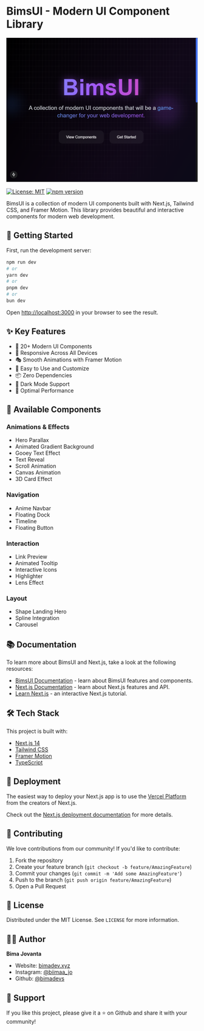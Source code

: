 # BimsUI - Modern UI Component Library

<p align="center">
  <img src="public/og-image.png" alt="BimsUI Logo" />
</p>

[![License: MIT](https://img.shields.io/badge/License-MIT-yellow.svg)](https://opensource.org/licenses/MIT)
[![npm version](https://badge.fury.io/js/bimsui.svg)](https://badge.fury.io/js/bimsui)

BimsUI is a collection of modern UI components built with Next.js, Tailwind CSS, and Framer Motion. This library provides beautiful and interactive components for modern web development.

## 🚀 Getting Started

First, run the development server:

```bash
npm run dev
# or
yarn dev
# or
pnpm dev
# or
bun dev
```

Open [http://localhost:3000](http://localhost:3000) in your browser to see the result.

## ✨ Key Features

- 🎨 20+ Modern UI Components
- 📱 Responsive Across All Devices
- 🎭 Smooth Animations with Framer Motion
- 🎯 Easy to Use and Customize
- 📦 Zero Dependencies
- 🌙 Dark Mode Support
- 🚀 Optimal Performance

## 🎯 Available Components

### Animations & Effects
- Hero Parallax
- Animated Gradient Background
- Gooey Text Effect
- Text Reveal
- Scroll Animation
- Canvas Animation
- 3D Card Effect

### Navigation
- Anime Navbar
- Floating Dock
- Timeline
- Floating Button

### Interaction
- Link Preview
- Animated Tooltip
- Interactive Icons
- Highlighter
- Lens Effect

### Layout
- Shape Landing Hero
- Spline Integration
- Carousel

## 📚 Documentation

To learn more about BimsUI and Next.js, take a look at the following resources:
- [BimsUI Documentation](https://ui.bimadev.xyz) - learn about BimsUI features and components.
- [Next.js Documentation](https://nextjs.org/docs) - learn about Next.js features and API.
- [Learn Next.js](https://nextjs.org/learn) - an interactive Next.js tutorial.

## 🛠 Tech Stack

This project is built with:
- [Next.js 14](https://nextjs.org/)
- [Tailwind CSS](https://tailwindcss.com/)
- [Framer Motion](https://www.framer.com/motion/)
- [TypeScript](https://www.typescriptlang.org/)

## 🚀 Deployment

The easiest way to deploy your Next.js app is to use the [Vercel Platform](https://vercel.com/new?utm_medium=default-template&filter=next.js&utm_source=create-next-app&utm_campaign=create-next-app-readme) from the creators of Next.js.

Check out the [Next.js deployment documentation](https://nextjs.org/docs/app/building-your-application/deploying) for more details.

## 🤝 Contributing

We love contributions from our community! If you'd like to contribute:

1. Fork the repository
2. Create your feature branch (`git checkout -b feature/AmazingFeature`)
3. Commit your changes (`git commit -m 'Add some AmazingFeature'`)
4. Push to the branch (`git push origin feature/AmazingFeature`)
5. Open a Pull Request

## 📝 License

Distributed under the MIT License. See `LICENSE` for more information.

## 👨‍💻 Author

**Bima Jovanta**
- Website: [bimadev.xyz](https://bimadev.xyz)
- Instagram: [@biimaa_jo](https://instagram.com/biimaa_jo)
- Github: [@bimadevs](https://github.com/bimadevs)

## 💖 Support

If you like this project, please give it a ⭐️ on Github and share it with your community!
